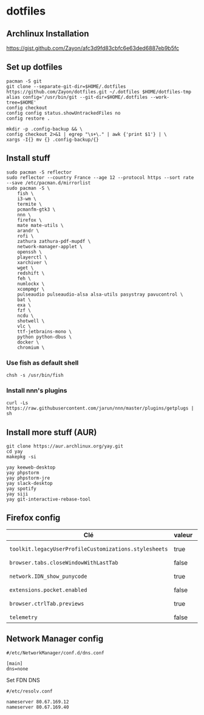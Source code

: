# dotfiles

## Archlinux Installation

https://gist.github.com/Zayon/afc3d9fd83cbfc6e63ded6887eb9b5fc

## Set up dotfiles

```
pacman -S git
git clone --separate-git-dir=$HOME/.dotfiles https://github.com/Zayon/dotfiles.git ~/.dotfiles $HOME/dotfiles-tmp
alias config='/usr/bin/git --git-dir=$HOME/.dotfiles --work-tree=$HOME'
config checkout
config config status.showUntrackedFiles no
config restore .
```

```
mkdir -p .config-backup && \
config checkout 2>&1 | egrep "\s+\." | awk {'print $1'} | \
xargs -I{} mv {} .config-backup/{}
```

## Install stuff

```
sudo pacman -S reflector
sudo reflector --country France --age 12 --protocol https --sort rate --save /etc/pacman.d/mirrorlist
sudo pacman -S \
    fish \
    i3-wm \
    termite \
    pcmanfm-gtk3 \
    nnn \
    firefox \
    mate mate-utils \
    arandr \
    rofi \
    zathura zathura-pdf-mupdf \
    network-manager-applet \
    openssh \
    playerctl \
    xarchiver \
    wget \
    redshift \
    feh \
    numlockx \
    xcompmgr \
    pulseaudio pulseaudio-alsa alsa-utils pasystray pavucontrol \
    bat \
    exa \
    fzf \
    ncdu \
    shotwell \
    vlc \
    ttf-jetbrains-mono \
    python python-dbus \
    docker \
    chromium \
```

### Use fish as default shell
`chsh -s /usr/bin/fish`

### Install nnn's plugins

`curl -Ls https://raw.githubusercontent.com/jarun/nnn/master/plugins/getplugs | sh`

## Install more stuff (AUR)
```
git clone https://aur.archlinux.org/yay.git
cd yay
makepkg -si

yay keeweb-desktop
yay phpstorm
yay phpstorm-jre
yay slack-desktop
yay spotify
yay siji
yay git-interactive-rebase-tool
```

## Firefox config

| Clé | valeur | détails |
| --- | ------ | ------- |
| `toolkit.legacyUserProfileCustomizations.stylesheets` | true | enable userChrome.css |
| `browser.tabs.closeWindowWithLastTab` | false | ... |
| `network.IDN_show_punycode` | true |  URL spoofing conerns |
| `extensions.pocket.enabled` | false | ... |
| `browser.ctrlTab.previews` | true | ctrl-tab between tabs |
| `telemetry` | false | everywhere |


## Network Manager config

```
#/etc/NetworkManager/conf.d/dns.conf

[main]
dns=none
```

Set FDN DNS

```
#/etc/resolv.conf

nameserver 80.67.169.12
nameserver 80.67.169.40
```